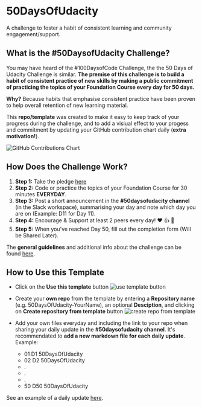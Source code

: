 # 50DaysOfUdacity

A challenge to foster a habit of consistent learning and community engagement/support.

## What is the #50DaysofUdacity Challenge?

You may have heard of the #100DaysofCode Challenge, the the 50 Days of Udacity Challenge is similar. **The premise of this challenge is to build a habit of consistent practice of new skills by making a public commitment of practicing the topics of your Foundation Course every day for 50 days.**

**Why?** Because habits that emphasise consistent practice have been proven to help overall retention of new learning material.

This **repo/template** was created to make it easy to keep track of your progress during the challenge, and to add a visiual effect to your progess and commitment by updating your GitHub contribution chart daily (**extra motivation!**).

![GitHub Contributions Chart](https://i.imgur.com/2BE6MLG.png)


## How Does the Challenge Work?

1. **Step 1:** Take the pledge [here](https://docs.google.com/forms/d/e/1FAIpQLSdbueD-0cAUE669KTB2fCj76bWIGaXMxcWdG8w04hO4STDfMQ/viewform)
2. **Step 2:** Code or practice the topics of your Foundation Course for 30 minutes **EVERYDAY**.
3. **Step 3:** Post a short announcement in the  **#50daysofudacity channel** (in the Slack workspace), summarising your day and note which day you are on (Example: D11 for Day 11).
4. **Step 4:**  Encourage &  Support at least 2 peers  every day! :heart: :+1: :clap:
5. **Step 5:** When you've reached Day 50,  fill out the completion form (Will be Shared Later). 

The **general guidelines** and additional info about the challenge can be found [here](https://sites.google.com/udacity.com/microsoftazurechallenge/community/50-days-of-udacity).

## How to Use this Template

* Click on the **Use this template** button
![use template button](https://i.imgur.com/h5SonV7.png)

* Create your **own repo** from the template by entering a **Repository name** (e.g. 50DaysOfUdacity-YourName), an optional **Desciption**, and clicking on **Create repository from template** button
![create repo from template](https://i.imgur.com/X7A4vlG.png)

* Add your own files everyday and including the link to your repo when sharing your daily update in the **#50daysofudacity channel**. It's recommendated to **add a new markdown file for each daily update**. Example: 
  * 01 D1 50DaysOfUdacity
  * 02 D2 50DaysOfUdacity
  * .
  * .
  * .
  * 50 D50 50DaysOfUdacity

See an example of a daily update [here]().
